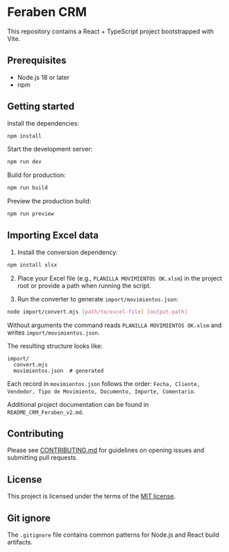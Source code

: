 # Feraben CRM

This repository contains a React + TypeScript project bootstrapped with Vite.

## Prerequisites
- Node.js 18 or later
- npm

## Getting started

Install the dependencies:

```bash
npm install
```

Start the development server:

```bash
npm run dev
```

Build for production:

```bash
npm run build
```

Preview the production build:

```bash
npm run preview
```

## Importing Excel data

1. Install the conversion dependency:

```bash
npm install xlsx
```

2. Place your Excel file (e.g., `PLANILLA MOVIMIENTOS OK.xlsm`) in the project root or provide a path when running the script.

3. Run the converter to generate `import/movimientos.json`:

```bash
node import/convert.mjs [path/to/excel-file] [output-path]
```

Without arguments the command reads `PLANILLA MOVIMIENTOS OK.xlsm` and writes `import/movimientos.json`.

The resulting structure looks like:

```
import/
  convert.mjs
  movimientos.json  # generated
```

Each record in `movimientos.json` follows the order:
`Fecha, Cliente, Vendedor, Tipo de Movimiento, Documento, Importe, Comentario`.

Additional project documentation can be found in `README_CRM_Feraben_v2.md`.

## Contributing

Please see [CONTRIBUTING.md](CONTRIBUTING.md) for guidelines on opening issues and
submitting pull requests.

## License

This project is licensed under the terms of the [MIT license](LICENSE).

## Git ignore

The `.gitignore` file contains common patterns for Node.js and React build
artifacts.
